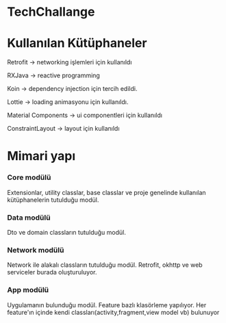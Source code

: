 # TechChallange

# Kullanılan Kütüphaneler

Retrofit -> networking işlemleri için kullanıldı

RXJava -> reactive programming

Koin -> dependency injection için tercih edildi.

Lottie -> loading animasyonu için kullanıldı.

Material Components -> ui componentleri için kullanıldı 

ConstraintLayout -> layout için kullanıldı

# Mimari yapı

### Core modülü

Extensionlar, utility classlar, base classlar ve proje genelinde kullanılan kütüphanelerin tutulduğu modül.

### Data modülü

Dto ve domain classların tutulduğu modül.

### Network modülü

Network ile alakalı classların tutulduğu modül. Retrofit, okhttp ve web serviceler burada oluşturuluyor. 

### App modülü

Uygulamanın bulunduğu modül. Feature bazlı klasörleme yapılıyor. Her feature'ın içinde kendi classları(activity,fragment,view model vb) bulunuyor
